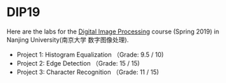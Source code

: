 # DIP19
Here are the labs for the [Digital Image Processing](http://lamda.nju.edu.cn/liyf/dip19/dip19.htm) course (Spring 2019) in Nanjing University(南京大学 数字图像处理).
- Project 1: Histogram Equalization （Grade: 9.5 / 10)
- Project 2: Edge Detection （Grade: 15 / 15)
- Project 3: Character Recognition （Grade: 11 / 15)
